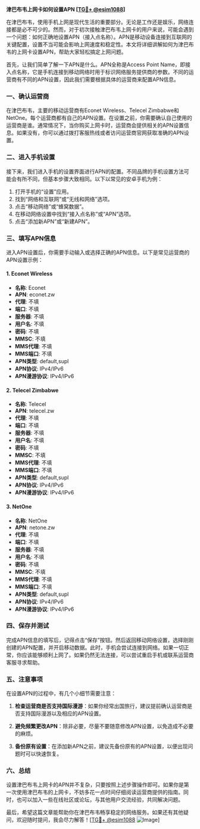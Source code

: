 **津巴布韦上网卡如何设置APN [[TG💪+ @esim1088](https://t.me/s/esim1088)]**

在津巴布韦，使用手机上网是现代生活的重要部分。无论是工作还是娱乐，网络连接都是必不可少的。然而，对于初次接触津巴布韦上网卡的用户来说，可能会遇到一个问题：如何正确地设置APN（接入点名称）。APN是移动设备连接到互联网的关键配置，设置不当可能会影响上网速度和稳定性。本文将详细讲解如何为津巴布韦的上网卡设置APN，帮助大家轻松搞定上网问题。

首先，让我们简单了解一下APN是什么。APN全称是Access Point Name，即接入点名称，它是手机连接到移动网络时用于标识网络服务提供商的参数。不同的运营商有不同的APN设置，因此我们需要根据具体的运营商来配置APN信息。

### 一、确认运营商

在津巴布韦，主要的移动运营商有Econet Wireless、Telecel Zimbabwe和NetOne。每个运营商都有自己的APN设置。在设置之前，你需要确认自己使用的运营商是谁。通常情况下，当你购买上网卡时，运营商会提供相关的APN设置信息。如果没有，你可以通过拨打客服热线或者访问运营商官网获取准确的APN设置。

### 二、进入手机设置

接下来，我们进入手机的设置界面进行APN的配置。不同品牌的手机设置方法可能会有所不同，但基本步骤大致相同。以下以常见的安卓手机为例：

1. 打开手机的“设置”应用。
2. 找到“网络和互联网”或“无线和网络”选项。
3. 点击“移动网络”或“蜂窝数据”。
4. 在移动网络设置中找到“接入点名称”或“APN”选项。
5. 点击“添加新APN”或“新建APN”。

### 三、填写APN信息

进入APN设置后，你需要手动输入或选择正确的APN信息。以下是常见运营商的APN设置示例：

#### 1. Econet Wireless
- **名称**: Econet
- **APN**: econet.zw
- **代理**: 不填
- **端口**: 不填
- **服务器**: 不填
- **用户名**: 不填
- **密码**: 不填
- **MMSC**: 不填
- **MMS代理**: 不填
- **MMS端口**: 不填
- **APN类型**: default,supl
- **APN协议**: IPv4/IPv6
- **APN漫游协议**: IPv4/IPv6

#### 2. Telecel Zimbabwe
- **名称**: Telecel
- **APN**: telecel.zw
- **代理**: 不填
- **端口**: 不填
- **服务器**: 不填
- **用户名**: 不填
- **密码**: 不填
- **MMSC**: 不填
- **MMS代理**: 不填
- **MMS端口**: 不填
- **APN类型**: default,supl
- **APN协议**: IPv4/IPv6
- **APN漫游协议**: IPv4/IPv6

#### 3. NetOne
- **名称**: NetOne
- **APN**: netone.zw
- **代理**: 不填
- **端口**: 不填
- **服务器**: 不填
- **用户名**: 不填
- **密码**: 不填
- **MMSC**: 不填
- **MMS代理**: 不填
- **MMS端口**: 不填
- **APN类型**: default,supl
- **APN协议**: IPv4/IPv6
- **APN漫游协议**: IPv4/IPv6

### 四、保存并测试

完成APN信息的填写后，记得点击“保存”按钮。然后返回移动网络设置，选择刚刚创建的APN配置，并开启移动数据。此时，手机会尝试连接到网络。如果一切正常，你应该能够顺利上网了。如果仍然无法连接，可以尝试重启手机或联系运营商客服寻求帮助。

### 五、注意事项

在设置APN的过程中，有几个小细节需要注意：

1. **检查运营商是否支持国际漫游**：如果你经常出国旅行，建议提前确认运营商是否支持国际漫游以及相应的APN设置。
   
2. **避免频繁更改APN**：除非必要，尽量不要随意修改APN设置，以免造成不必要的麻烦。

3. **备份原有设置**：在添加新APN之前，建议先备份原有的APN设置，以便出现问题时可以快速恢复。

### 六、总结

设置津巴布韦上网卡的APN并不复杂，只要按照上述步骤操作即可。如果你是第一次使用津巴布韦的上网卡，不妨多花一点时间仔细阅读运营商提供的指南。同时，也可以加入一些在线社区或论坛，与其他用户交流经验，共同解决问题。

最后，希望这篇文章能帮助你在津巴布韦畅享稳定的网络服务。如果还有其他疑问，欢迎随时提问，我会尽力解答！[[TG💪+ @esim1088](https://t.me/s/esim1088) ![Image](https://i.postimg.cc/4NQfJmqS/Snipaste-2025-05-13-00-14-12.png)]